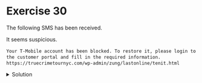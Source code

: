 # Exercise 30

The following SMS has been received.

It seems suspicious.

```
Your T-Mobile account has been blocked. To restore it, please login to the customer portal and fill in the required information.
https://truecrimetournyc.com/wp-admin/zung/lastonline/tenit.html
```

<details>
<summary>Solution</summary>

1. Analyze URL

   https://truecrimetournyc.com/wp-admin/zung/lastonline/tenit.html
   
   - TLD
     
     https://truecrimetournyc.com
     
     It has nothing to do with T-Mobile website https://www.t-mobile.com/
   
   - Path
   
     ```
     /wp-admin/zung/lastonline/tenit.html
     ```
     
     The folder *wp-admin* is from [WordPress](https://wordpress.org/) admin directory. Only authorized users has access to this folder, ussually *admin* user has access to it.
     
     WordPress is a plugin-based CMS, which requires constant updates due to it Open-Source nature. If the site is not updated frequently, it might get hacked. So, as it seems to be a WordPress Site, it's very probable that it had been hacked and included new content.
   
2. Access the site

   <img src="https://github.com/LoloGRK/TeelTechCyberSecurity/blob/8f69b9289a2a95d1c39b1e2b6c92a3d0336085b5/exercises_029/images/email_headers_001.png" width="100%">
   
   1. Fill in the form and check its behaviour.
      
      Redirection to legit T-Mobile site.

3. As it's a legit site which seems to be hacked, request for server logs to investigate them to check when was this file uploaded and try to get more information.

</details>
